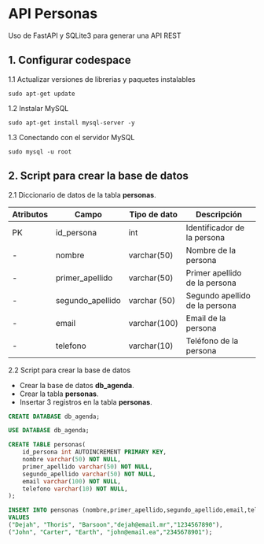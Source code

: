 # API Personas
Uso de FastAPI y SQLite3 para generar una API REST

## 1. Configurar codespace

1.1 Actualizar versiones de librerias y paquetes instalables

````shell
sudo apt-get update
````

1.2 Instalar MySQL

````shell
sudo apt-get install mysql-server -y
````

1.3 Conectando con el servidor MySQL

````shell
sudo mysql -u root
````


## 2. Script para crear la base de datos

2.1 Diccionario de datos de la tabla **personas**.

|Atributos|Campo|Tipo de dato|Descripción|
| -- | -- | -- | -- |
| PK | id_persona | int | Identificador de la persona |
| - | nombre | varchar(50) | Nombre de la persona |
| - | primer_apellido | varchar(50) | Primer apellido de la persona |
| - | segundo_apellido | varchar (50) | Segundo apellido de la persona |
| - | email | varchar(100) |  Email de la persona |
| - | telefono | varchar(10) | Teléfono de la persona |

2.2 Script para crear la base de datos

* Crear la base de datos **db_agenda**.
* Crear la tabla **personas**.
* Insertar 3 registros en la tabla **personas**.

````sql
CREATE DATABASE db_agenda;

USE DATABASE db_agenda;

CREATE TABLE personas(
    id_persona int AUTOINCREMENT PRIMARY KEY,
    nombre varchar(50) NOT NULL,
    primer_apellido varchar(50) NOT NULL,
    segundo_apellido varchar(50) NOT NULL,
    email varchar(100) NOT NULL,
    telefono varchar(10) NOT NULL,
);

INSERT INTO pensonas (nombre,primer_apellido,segundo_apellido,email,telefono)
VALUES 
("Dejah", "Thoris", "Barsoon","dejah@email.mr","1234567890"),
("John", "Carter", "Earth", "john@email.ea","2345678901");
````
